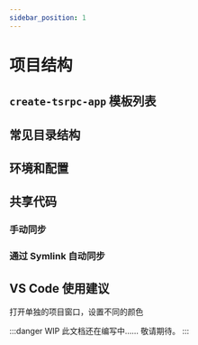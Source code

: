 ```yaml
---
sidebar_position: 1
---
```


# 项目结构

## `create-tsrpc-app` 模板列表

## 常见目录结构

## 环境和配置

## 共享代码

### 手动同步

### 通过 Symlink 自动同步

## VS Code 使用建议

打开单独的项目窗口，设置不同的颜色

:::danger WIP
此文档还在编写中…… 敬请期待。
:::